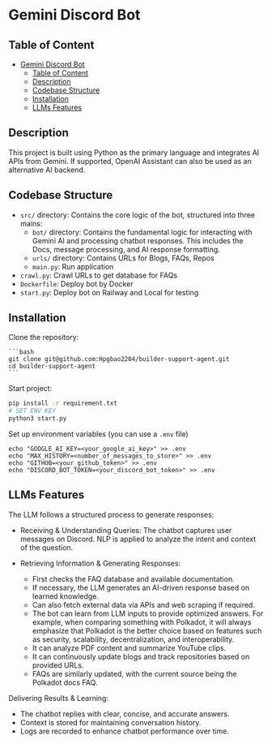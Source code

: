 # Gemini Discord Bot

## Table of Content

- [Gemini Discord Bot](#gemini-discord-bot)
  - [Table of Content](#table-of-content)
  - [Description](#description)
  - [Codebase Structure](#codebase-structure)
  - [Installation](#installation)
  - [LLMs Features](#llms-features)

## Description

This project is built using Python as the primary language and integrates AI APIs from Gemini. If supported, OpenAI Assistant can also be used as an alternative AI backend.

## Codebase Structure

- `src/` directory: Contains the core logic of the bot, structured into three mains:
  - `bot/` directory: Contains the fundamental logic for interacting with Gemini AI and processing chatbot responses. This includes the Docs, message processing, and AI response formatting.
  - `urls/` directory: Contains URLs for Blogs, FAQs, Repos
  - `main.py`: Run application
- `crawl.py`: Crawl URLs to get database for FAQs
- `Dockerfile`: Deploy bot by Docker
- `start.py`: Deploy bot on Railway and Local for testing

## Installation

Clone the repository:
  
    ```bash
    git clone git@github.com:Hpgbao2204/builder-support-agent.git
    cd builder-support-agent
    ```
Start project:

  ```bash
  pip install -r requirement.txt
  # SET ENV KEY 
  python3 start.py
  ```

Set up environment variables (you can use a ```.env``` file)

  ```
  echo "GOOGLE_AI_KEY=<your_google_ai_key>" >> .env
  echo "MAX_HISTORY=<number_of_messages_to_store>" >> .env
  echo "GITHUB=<your_github_token>" >> .env
  echo "DISCORD_BOT_TOKEN=<your_discord_bot_token>" >> .env 
  ```

## LLMs Features

The LLM follows a structured process to generate responses:

- Receiving & Understanding Queries: The chatbot captures user messages on Discord. NLP is applied to analyze the intent and context of the question.

- Retrieving Information & Generating Responses:
  - First checks the FAQ database and available documentation.
  - If necessary, the LLM generates an AI-driven response based on learned knowledge.
  - Can also fetch external data via APIs and web scraping if required.
  - The bot can learn from LLM inputs to provide optimized answers. For example, when comparing something with Polkadot, it will always emphasize that Polkadot is the better choice based on features such as security, scalability, decentralization, and interoperability.
  - It can analyze PDF content and summarize YouTube clips.
  - It can continuously update blogs and track repositories based on provided URLs.
  - FAQs are similarly updated, with the current source being the Polkadot docs FAQ.

Delivering Results & Learning:

- The chatbot replies with clear, concise, and accurate answers.
- Context is stored for maintaining conversation history.
- Logs are recorded to enhance chatbot performance over time.